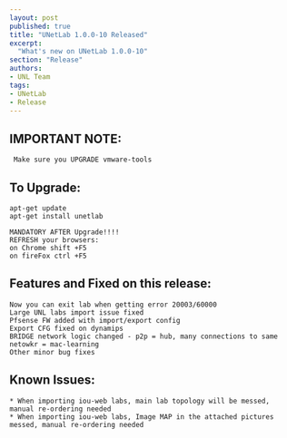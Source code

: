 ```yaml
---
layout: post
published: true
title: "UNetLab 1.0.0-10 Released"
excerpt:
  "What's new on UNetLab 1.0.0-10"
section: "Release"
authors:
- UNL Team
tags:
- UNetLab
- Release
---
```


## IMPORTANT NOTE:

~~~
 Make sure you UPGRADE vmware-tools
~~~

## To Upgrade:

~~~
apt-get update
apt-get install unetlab

MANDATORY AFTER Upgrade!!!!
REFRESH your browsers:
on Chrome shift +F5
on fireFox ctrl +F5
~~~

## Features and Fixed on this release:

~~~
Now you can exit lab when getting error 20003/60000
Large UNL labs import issue fixed
Pfsense FW added with import/export config
Export CFG fixed on dynamips
BRIDGE network logic changed - p2p = hub, many connections to same netowkr = mac-learning
Other minor bug fixes
~~~


## Known Issues:

~~~
* When importing iou-web labs, main lab topology will be messed, manual re-ordering needed
* When importing iou-web labs, Image MAP in the attached pictures messed, manual re-ordering needed
~~~

